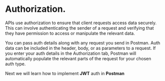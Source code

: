 # Authorization.

APIs use authorization to ensure that client requests access data securely. This can involve authenticating the sender of a request and verifying that they have permission to access or manipulate the relevant data.

You can pass auth details along with any request you send in Postman. Auth data can be included in the header, body, or as parameters to a request. If you enter your auth details in the Authorization tab, Postman will automatically populate the relevant parts of the request for your chosen auth type.

Next we will learn how to implement **JWT** auth in **Postman**
